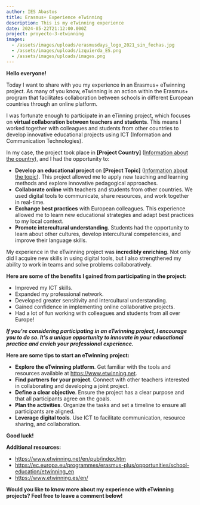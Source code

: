 ```yaml
---
author: IES Abastos
title: Erasmus+ Experience eTwinning
description: This is my eTwinning experience
date: 2024-05-22T21:12:00.000Z
project: proyecto-3-etwinning
images:
  - /assets/images/uploads/erasmusdays_logo_2021_sin_fechas.jpg
  - /assets/images/uploads/izquierda_ES.png
  - /assets/images/uploads/images.png
---
```

**Hello everyone!**

Today I want to share with you my experience in an Erasmus+ eTwinning project. As many of you know, eTwinning is an action within the Erasmus+ program that facilitates collaboration between schools in different European countries through an online platform.

I was fortunate enough to participate in an eTinning project, which focuses on **virtual collaboration between teachers and students**. This means I worked together with colleagues and students from other countries to develop innovative educational projects using ICT (Information and Communication Technologies).

In my case, the project took place in **\[Project Country]** ([Information about the country](https://en.wikipedia.org/wiki/Project)), and I had the opportunity to:

- **Develop an educational project** on **\[Project Topic]** ([Information about the topic](https://support.udemy.com/hc/en-us/articles/115000371028-How-to-Submit-Course-Topic-Ideas)). This project allowed me to apply new teaching and learning methods and explore innovative pedagogical approaches.
- **Collaborate online** with teachers and students from other countries. We used digital tools to communicate, share resources, and work together in real-time.
- **Exchange best practices** with European colleagues. This experience allowed me to learn new educational strategies and adapt best practices to my local context.
- **Promote intercultural understanding**. Students had the opportunity to learn about other cultures, develop intercultural competencies, and improve their language skills.

My experience in the eTwinning project was **incredibly enriching**. Not only did I acquire new skills in using digital tools, but I also strengthened my ability to work in teams and solve problems collaboratively.

**Here are some of the benefits I gained from participating in the project:**

- Improved my ICT skills.
- Expanded my professional network.
- Developed greater sensitivity and intercultural understanding.
- Gained confidence in implementing online collaborative projects.
- Had a lot of fun working with colleagues and students from all over Europe!

**_If you're considering participating in an eTwinning project, I encourage you to do so. It's a unique opportunity to innovate in your educational practice and enrich your professional experience._**

**Here are some tips to start an eTwinning project:**

- **Explore the eTwinning platform**. Get familiar with the tools and resources available at <https://www.etwinning.net>.
- **Find partners for your project**. Connect with other teachers interested in collaborating and developing a joint project.
- **Define a clear objective**. Ensure the project has a clear purpose and that all participants agree on the goals.
- **Plan the activities**. Organize the tasks and set a timeline to ensure all participants are aligned.
- **Leverage digital tools**. Use ICT to facilitate communication, resource sharing, and collaboration.

**Good luck!**

**Additional resources:**

- <https://www.etwinning.net/en/pub/index.htm>
- <https://ec.europa.eu/programmes/erasmus-plus/opportunities/school-education/etwinning_en>
- <https://www.etwinning.es/en/>

**Would you like to know more about my experience with eTwinning projects? Feel free to leave a comment below!**
